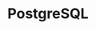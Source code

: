 ---
title: "PostgreSQL"
description: "PostgreSQL"
tags: [Data Engineering, Databases, SQL, PostgreSQL]
sidebar_position: 1
last_update:
  date: 2/27/2022
---